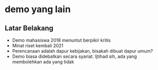 # demo yang lain

## Latar Belakang
- Demo mahasiswa 2018 menuntut berpikir kritis
- Minat riset kembali 2021
- Perencanaan adalah dapur kebijakan, bisakah dibuat dapur umum?
- Demo biasa didebatkan secara syariat. Ijtihad sih, ada yang membolehkan ada yang tidak
